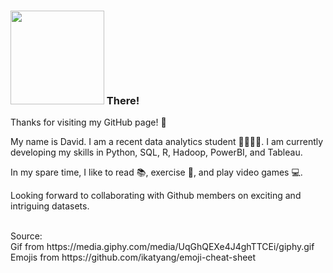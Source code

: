 ### <img src = "https://media.giphy.com/media/UqGhQEXe4J4ghTTCEi/giphy.gif" width="150x"> There! 

Thanks for visiting my GitHub page! :adult:

My name is David. I am a recent data analytics student :man_student::canada:. I am currently developing my skills in Python, SQL, R, Hadoop, PowerBI, and Tableau.<br/>

In my spare time, I like to read :books:, exercise :running:, and play video games :computer:.

Looking forward to collaborating with Github members on exciting and intriguing datasets.

<br/>
Source:
<br/>Gif from https://media.giphy.com/media/UqGhQEXe4J4ghTTCEi/giphy.gif<br/>
Emojis from https://github.com/ikatyang/emoji-cheat-sheet<br/>
<!--


<!--
**davidlamcanada/davidlamcanada** is a ✨ _special_ ✨ repository because its `README.md` (this file) appears on your GitHub profile.

Here are some ideas to get you started:

- 🔭 I’m currently working on ...
- 🌱 I’m currently learning ...
- 👯 I’m looking to collaborate on ...
- 🤔 I’m looking for help with ...
- 💬 Ask me about ...
- 📫 How to reach me: ...
- 😄 Pronouns: ...
- ⚡ Fun fact: ...
-->
